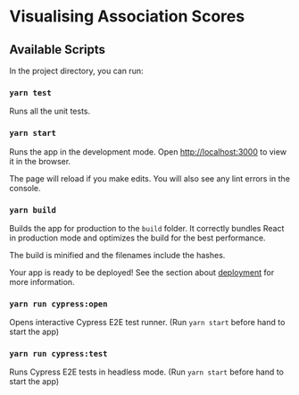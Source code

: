 # Visualising Association Scores

## Available Scripts

In the project directory, you can run:

### `yarn test`

Runs all the unit tests.

### `yarn start`

Runs the app in the development mode. Open [http://localhost:3000](http://localhost:3000) to view it in the browser.

The page will reload if you make edits. You will also see any lint errors in the console.

### `yarn build`

Builds the app for production to the `build` folder. It correctly bundles React in production mode and optimizes the build for the best performance.

The build is minified and the filenames include the hashes.

Your app is ready to be deployed! See the section about [deployment](https://facebook.github.io/create-react-app/docs/deployment) for more information.

### `yarn run cypress:open`

Opens interactive Cypress E2E test runner. (Run `yarn start` before hand to start the app)

### `yarn run cypress:test`

Runs Cypress E2E tests in headless mode. (Run `yarn start` before hand to start the app)
